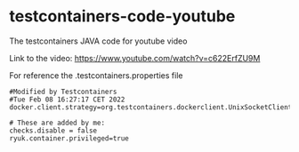 # testcontainers-code-youtube
The testcontainers JAVA code for youtube video 

Link to the video: 
https://www.youtube.com/watch?v=c622ErfZU9M


For reference the .testcontainers.properties file 
```
#Modified by Testcontainers
#Tue Feb 08 16:27:17 CET 2022
docker.client.strategy=org.testcontainers.dockerclient.UnixSocketClientProviderStrategy

# These are added by me:
checks.disable = false
ryuk.container.privileged=true
```
